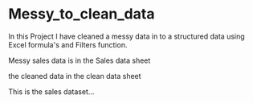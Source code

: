 # Messy_to_clean_data


In this Project I have cleaned a messy data in to a structured data using Excel formula's and Filters function.

Messy sales data is in the Sales data sheet

the cleaned data in the clean data sheet

This is the sales dataset...
